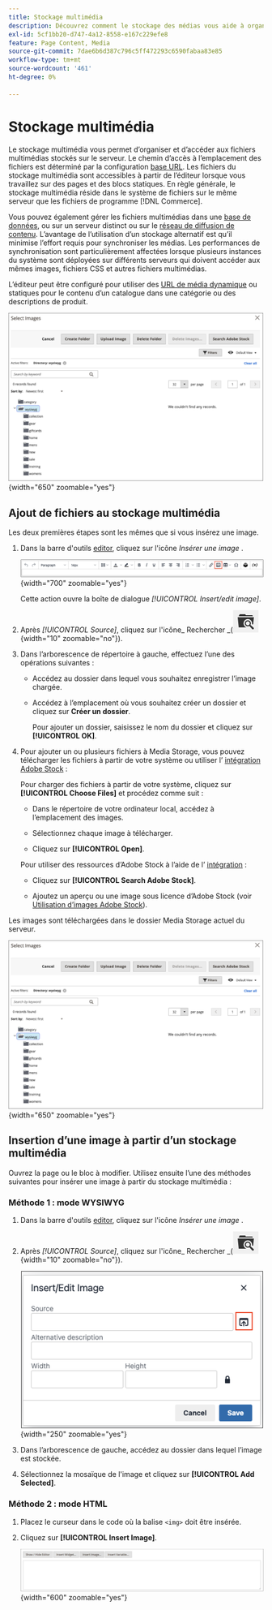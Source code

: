 ```yaml
---
title: Stockage multimédia
description: Découvrez comment le stockage des médias vous aide à organiser et à accéder aux fichiers multimédias Commerce stockés sur le serveur.
exl-id: 5cf1bb20-d747-4a12-8558-e167c229efe8
feature: Page Content, Media
source-git-commit: 7dae6b6d387c796c5ff472293c6590fabaa83e85
workflow-type: tm+mt
source-wordcount: '461'
ht-degree: 0%

---
```


# Stockage multimédia

Le stockage multimédia vous permet d’organiser et d’accéder aux fichiers multimédias stockés sur le serveur. Le chemin d’accès à l’emplacement des fichiers est déterminé par la configuration [base URL](../stores-purchase/store-urls.md). Les fichiers du stockage multimédia sont accessibles à partir de l’éditeur lorsque vous travaillez sur des pages et des blocs statiques. En règle générale, le stockage multimédia réside dans le système de fichiers sur le même serveur que les fichiers de programme [!DNL Commerce].

Vous pouvez également gérer les fichiers multimédias dans une [base de données](media-storage-database.md), ou sur un serveur distinct ou sur le [réseau de diffusion de contenu](media-storage-content-delivery-network.md). L’avantage de l’utilisation d’un stockage alternatif est qu’il minimise l’effort requis pour synchroniser les médias. Les performances de synchronisation sont particulièrement affectées lorsque plusieurs instances du système sont déployées sur différents serveurs qui doivent accéder aux mêmes images, fichiers CSS et autres fichiers multimédias.

L’éditeur peut être configuré pour utiliser des [URL de média dynamique](../catalog/catalog-urls.md#configure-catalog-media-url-format) ou statiques pour le contenu d’un catalogue dans une catégorie ou des descriptions de produit.

![[!DNL Commerce] Stockage de médias](./assets/media-storage.png){width="650" zoomable="yes"}

## Ajout de fichiers au stockage multimédia

Les deux premières étapes sont les mêmes que si vous insérez une image.

1. Dans la barre d&#39;outils [editor](editor.md), cliquez sur l&#39;icône _Insérer une image_ .

   ![Icône Insérer une image](./assets/editor-toolbar-image-button.png){width="700" zoomable="yes"}

   Cette action ouvre la boîte de dialogue _[!UICONTROL Insert/edit image]_.

1. Après _[!UICONTROL Source]_, cliquez sur l&#39;icône_ Rechercher _(![Icône Rechercher](./assets/media-gallery-icon-browse.png){width="10" zoomable="no"}).

1. Dans l’arborescence de répertoire à gauche, effectuez l’une des opérations suivantes :

   - Accédez au dossier dans lequel vous souhaitez enregistrer l’image chargée.

   - Accédez à l’emplacement où vous souhaitez créer un dossier et cliquez sur **Créer un dossier**.

     Pour ajouter un dossier, saisissez le nom du dossier et cliquez sur **[!UICONTROL OK]**.

1. Pour ajouter un ou plusieurs fichiers à Media Storage, vous pouvez télécharger les fichiers à partir de votre système ou utiliser l’ [intégration Adobe Stock](adobe-stock.md) :

   Pour charger des fichiers à partir de votre système, cliquez sur **[!UICONTROL Choose Files]** et procédez comme suit :

   - Dans le répertoire de votre ordinateur local, accédez à l’emplacement des images.

   - Sélectionnez chaque image à télécharger.

   - Cliquez sur **[!UICONTROL Open]**.

   Pour utiliser des ressources d’Adobe Stock à l’aide de l’ [intégration](adobe-stock.md) :

   - Cliquez sur **[!UICONTROL Search Adobe Stock]**.

   - Ajoutez un aperçu ou une image sous licence d’Adobe Stock (voir [Utilisation d’images Adobe Stock](adobe-stock-manage.md)).

Les images sont téléchargées dans le dossier Media Storage actuel du serveur.

![[!DNL Commerce] Stockage de médias](./assets/media-storage.png){width="650" zoomable="yes"}

## Insertion d’une image à partir d’un stockage multimédia

Ouvrez la page ou le bloc à modifier. Utilisez ensuite l’une des méthodes suivantes pour insérer une image à partir du stockage multimédia :

### Méthode 1 : mode WYSIWYG

1. Dans la barre d&#39;outils [editor](editor.md), cliquez sur l&#39;icône _Insérer une image_ .

1. Après _[!UICONTROL Source]_, cliquez sur l&#39;icône_ Rechercher _(![Icône Rechercher](./assets/media-gallery-icon-browse.png){width="10" zoomable="no"}).

   ![Sélectionner l’icône de recherche](./assets/editor-dialog-insert-image.png){width="250" zoomable="yes"}

1. Dans l’arborescence de gauche, accédez au dossier dans lequel l’image est stockée.

1. Sélectionnez la mosaïque de l&#39;image et cliquez sur **[!UICONTROL Add Selected]**.

### Méthode 2 : mode HTML

1. Placez le curseur dans le code où la balise `<img>` doit être insérée.

1. Cliquez sur **[!UICONTROL Insert Image]**.

   ![Insérer une image (mode HTML)](./assets/editor-html-mode-insert-image.png){width="600" zoomable="yes"}
